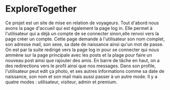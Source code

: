 # ExploreTogether
Ce projet est un site de mise en relation de voyageurs. Tout d'abord nous avons la page d'accueil qui est également la page log in. Elle permet à l'utilisateur qui a déjà un compte de se connecter sinon,elle renvoi vers la page créer un compte. Cette page demande à l'utilisateur son nom complet, son adresse mail, son sexe, sa date de naissance ainsi qu'un mot de passe. On est par la suite redirigé vers la page log in pour se connecter qui nous ammène sur la page principale avec les posts et la plage pour faire un nouveau post ainsi que rajouter des amis. En barre de tâche en haut, on a des redirections vers le profil ainsi que nos messages. Dans son profile, l'utilisateur peut edit ça photo, et ses autres informations comme sa date de naissance, son nom et son mail mais aussi passer à un autre mode. Il y a quatre modes : utilisateur, visiteur, admin et premium.
